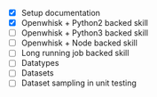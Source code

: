
 - [x] Setup documentation
 - [x] Openwhisk + Python2 backed skill
 - [ ] Openwhisk + Python3 backed skill
 - [ ] Openwhisk + Node backed skill
 - [ ] Long running job backed skill
 - [ ] Datatypes
 - [ ] Datasets
 - [ ] Dataset sampling in unit testing
